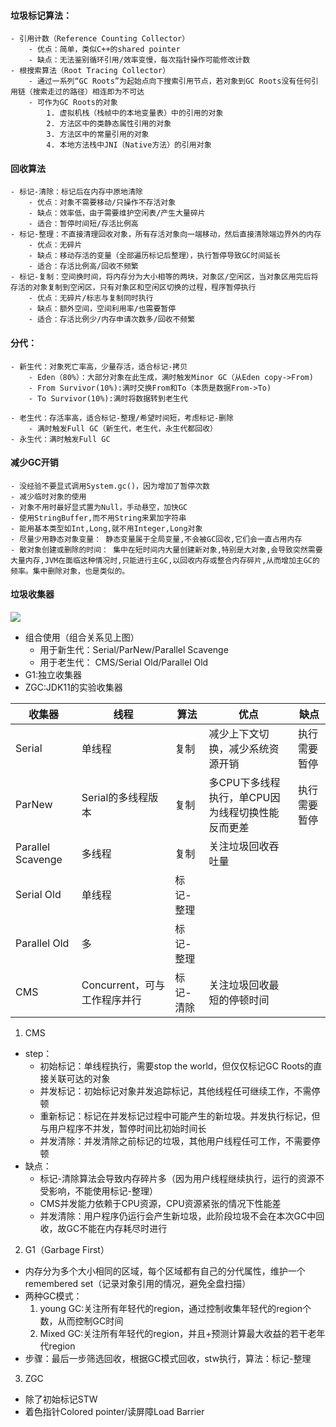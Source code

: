 #### 垃圾标记算法：
    - 引用计数（Reference Counting Collector）
        - 优点：简单，类似C++的shared pointer
        - 缺点：无法鉴别循环引用/效率变慢，每次指针操作可能修改计数
    - 根搜索算法（Root Tracing Collector）
        - 通过一系列“GC Roots”为起始点向下搜索引用节点，若对象到GC Roots没有任何引用链（搜索走过的路径）相连即为不可达
        - 可作为GC Roots的对象
            1. 虚拟机栈（栈帧中的本地变量表）中的引用的对象
            2. 方法区中的类静态属性引用的对象
            3. 方法区中的常量引用的对象
            4. 本地方法栈中JNI（Native方法）的引用对象
#### 回收算法
    - 标记-清除：标记后在内存中原地清除
        - 优点：对象不需要移动/只操作不存活对象
        - 缺点：效率低，由于需要维护空闲表/产生大量碎片
        - 适合：暂停时间短/存活比例高
    - 标记-整理：不直接清理回收对象，所有存活对象向一端移动，然后直接清除端边界外的内存 
        - 优点：无碎片
        - 缺点：移动存活的变量（全部遍历标记后整理），执行暂停导致GC时间延长
        - 适合：存活比例高/回收不频繁
    - 标记-复制：空间换时间，将内存分为大小相等的两块，对象区/空闲区，当对象区用完后将存活的对象复制到空闲区，只有对象区和空闲区切换的过程，程序暂停执行
        - 优点：无碎片/标志与复制同时执行
        - 缺点：额外空间，空间利用率/也需要暂停
        - 适合：存活比例少/内存申请次数多/回收不频繁
#### 分代：
    - 新生代：对象死亡率高，少量存活，适合标记-拷贝
        - Eden（80%）：大部分对象在此生成，满时触发Minor GC（从Eden copy->From)
        - From Survivor(10%):满时交换From和To（本质是数据From->To)
        - To Survivor(10%):满时将数据转到老生代

    - 老生代：存活率高，适合标记-整理/希望时间短，考虑标记-删除
        - 满时触发Full GC（新生代，老生代，永生代都回收）
    - 永生代：满时触发Full GC

#### 减少GC开销
    - 没经验不要显式调用System.gc()，因为增加了暂停次数
    - 减少临时对象的使用
    - 对象不用时最好显式置为Null，手动悬空，加快GC
    - 使用StringBuffer,而不用String来累加字符串
    - 能用基本类型如Int,Long,就不用Integer,Long对象
    - 尽量少用静态对象变量： 静态变量属于全局变量,不会被GC回收,它们会一直占用内存
    - 散对象创建或删除的时间： 集中在短时间内大量创建新对象,特别是大对象,会导致突然需要大量内存,JVM在面临这种情况时,只能进行主GC,以回收内存或整合内存碎片,从而增加主GC的频率。集中删除对象，也是类似的。

#### 垃圾收集器

![](garage.png)

- 组合使用（组合关系见上图）
    - 用于新生代：Serial/ParNew/Parallel Scavenge
    - 用于老生代： CMS/Serial Old/Parallel Old
- G1:独立收集器
- ZGC:JDK11的实验收集器

|收集器|线程|算法|优点|缺点|
|-----|----|---|---|---|
|Serial|单线程|复制|减少上下文切换，减少系统资源开销|执行需要暂停|
|ParNew|Serial的多线程版本|复制|多CPU下多线程执行，单CPU因为线程切换性能反而更差|执行需要暂停|
|Parallel Scavenge|多线程|复制|关注垃圾回收吞吐量||
|Serial Old|单线程|标记-整理|||
|Parallel Old|多|标记-整理|||
|CMS|Concurrent，可与工作程序并行|标记-清除|关注垃圾回收最短的停顿时间||

1. CMS
- step：
    - 初始标记：单线程执行，需要stop the world，但仅仅标记GC Roots的直接关联可达的对象
    - 并发标记：初始标记对象并发追踪标记，其他线程任可继续工作，不需停顿
    - 重新标记：标记在并发标记过程中可能产生的新垃圾。并发执行标记，但与用户程序不并发，暂停时间比初始时间长
    - 并发清除：并发清除之前标记的垃圾，其他用户线程任可工作，不需要停顿
- 缺点：
    - 标记-清除算法会导致内存碎片多（因为用户线程继续执行，运行的资源不受影响，不能使用标记-整理）
    - CMS并发能力依赖于CPU资源，CPU资源紧张的情况下性能差
    - 并发清除：用户程序仍运行会产生新垃圾，此阶段垃圾不会在本次GC中回收，故GC不能在内存耗尽时进行
2. G1（Garbage First）
- 内存分为多个大小相同的区域，每个区域都有自己的分代属性，维护一个remembered set（记录对象引用的情况，避免全盘扫描）
- 两种GC模式：
    1. young GC:关注所有年轻代的region，通过控制收集年轻代的region个数，从而控制GC时间
    2. Mixed GC:关注所有年轻代的region，并且+预测计算最大收益的若干老年代region
- 步骤：最后一步筛选回收，根据GC模式回收，stw执行，算法：标记-整理

3. ZGC
- 除了初始标记STW
- 着色指针Colored pointer/读屏障Load Barrier
